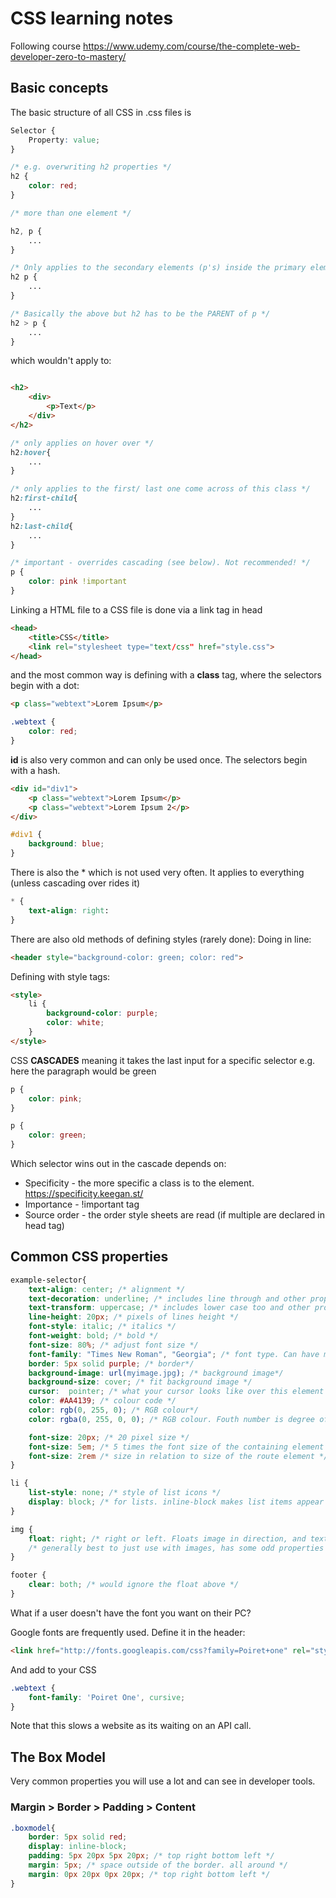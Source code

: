 # CSS learning notes
Following course https://www.udemy.com/course/the-complete-web-developer-zero-to-mastery/

## Basic concepts
The basic structure of all CSS in .css files is 

``` css
Selector {
    Property: value;
}

/* e.g. overwriting h2 properties */
h2 {
    color: red;
}

/* more than one element */

h2, p {
    ...
}

/* Only applies to the secondary elements (p's) inside the primary elements (h2's) */
h2 p {
    ...
}

/* Basically the above but h2 has to be the PARENT of p */
h2 > p {
    ...
}
```
which wouldn't apply to:
``` html

<h2>
    <div>
        <p>Text</p>
    </div>
</h2>
```

``` css
/* only applies on hover over */
h2:hover{
    ...
}

/* only applies to the first/ last one come across of this class */
h2:first-child{
    ...
}
h2:last-child{
    ...
}

/* important - overrides cascading (see below). Not recommended! */
p {
    color: pink !important
}
``` 
Linking a HTML file to a CSS file is done via a link tag in head

``` html
<head>
    <title>CSS</title>
    <link rel="stylesheet type="text/css" href="style.css">
</head>
```

and the most common way is defining with a **class** tag, where the selectors begin with a dot:

``` html
<p class="webtext">Lorem Ipsum</p>
```
``` css
.webtext {
    color: red;
}
```
**id** is also very common and can only be used once. The selectors begin with a hash.
``` html
<div id="div1">
    <p class="webtext">Lorem Ipsum</p>
    <p class="webtext">Lorem Ipsum 2</p>
</div>
```
``` css
#div1 {
    background: blue;
}
```

There is also the * which is not used very often. It applies to everything (unless cascading over rides it)
``` css
* {
    text-align: right:
}
```

There are also old methods of defining styles (rarely done):
Doing in line:
``` html
<header style="background-color: green; color: red">
```
Defining with style tags:
``` html
<style>
    li {
        background-color: purple;
        color: white;
    }
</style>
```

CSS **CASCADES** meaning it takes the last input for a specific selector
e.g. here the paragraph would be green

``` css
p {
    color: pink;
}

p {
    color: green;
}
```

Which selector wins out in the cascade depends on:
- Specificity - the more specific a class is to the element. https://specificity.keegan.st/
- Importance - !important tag
- Source order - the order style sheets are read (if multiple are declared in head tag)

## Common CSS properties

```css
example-selector{
    text-align: center; /* alignment */
    text-decoration: underline; /* includes line through and other props */
    text-transform: uppercase; /* includes lower case too and other props */
    line-height: 20px; /* pixels of lines height */
    font-style: italic; /* italics */
    font-weight: bold; /* bold */
    font-size: 80%; /* adjust font size */
    font-family: "Times New Roman", "Georgia"; /* font type. Can have multiple. If the PC doesn't have a font it tries the next */
    border: 5px solid purple; /* border*/
    background-image: url(myimage.jpg); /* background image*/
    background-size: cover; /* fit background image */
    cursor:  pointer; /* what your cursor looks like over this element */
    color: #AA4139; /* colour code */
    color: rgb(0, 255, 0); /* RGB colour*/
    color: rgba(0, 255, 0, 0); /* RGB colour. Fouth number is degree of transparency */

    font-size: 20px; /* 20 pixel size */
    font-size: 5em; /* 5 times the font size of the containing element's font size */
    font-size: 2rem /* size in relation to size of the route element */
}

li {
    list-style: none; /* style of list icons */
    display: block; /* for lists. inline-block makes list items appear in line */
}

img {
    float: right; /* right or left. Floats image in direction, and text wraps around */
    /* generally best to just use with images, has some odd properties */
}

footer {
    clear: both; /* would ignore the float above */
}
```

What if a user doesn't have the font you want on their PC?

Google fonts are frequently used.
Define it in the header:
``` html
<link href="http://fonts.googleapis.com/css?family=Poiret+one" rel="stylesheet">
```
And add to your CSS
``` css
.webtext {
    font-family: 'Poiret One', cursive;
}
```
Note that this slows a website as its waiting on an API call.
 

## The Box Model

Very common properties you will use a lot and can see in developer tools.
### Margin > Border > Padding > Content

``` css
.boxmodel{
    border: 5px solid red;
    display: inline-block;
    padding: 5px 20px 5px 20px; /* top right bottom left */
    margin: 5px; /* space outside of the border. all around */
    margin: 0px 20px 0px 20px; /* top right bottom left */
}
```
